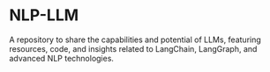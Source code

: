 # NLP-LLM
A repository to share the capabilities and potential of LLMs, featuring resources, code, and insights related to LangChain, LangGraph, and advanced NLP technologies.
